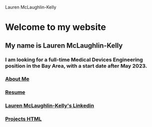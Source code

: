 Lauren McLaughlin-Kelly
# Welcome to my website
 
## My name is **Lauren McLaughlin-Kelly** 



### I am looking for a full-time Medical Devices Engineering position in the Bay Area, with a start date after May 2023.

### [About Me](https://lmmk416.github.io/AboutMe.pdf)

### [Resume](https://Lmmk416.github.io/resume.html.pdf)

### [Lauren McLaughlin-Kelly's Linkedin](http://www.linkedin.com/in/lauren-mclaughlin-kelly)

### [Projects HTML](https://Lmmk416.github.io/projects.html)



